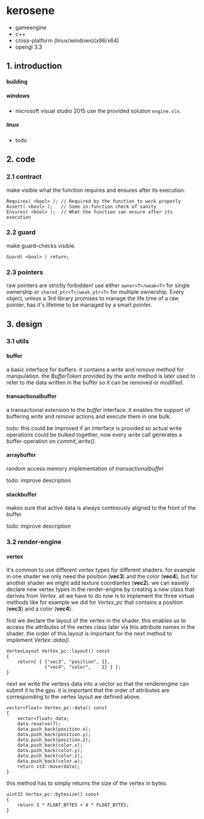 # kerosene
- gameengine
- c++
- cross-platform (linux/windows)(x86/x64)
- opengl 3.3

## 1. introduction
#### building
##### windows
* microsoft visual studio 2015
use the provided solution `engine.sln`.

##### linux
* todo

## 2. code
### 2.1 contract
make visible what the function requires and ensures after its execution.

    Requires( <bool> ); // Required by the function to work properly
    Assert( <bool> );   // Some in-function check of sanity 
    Ensures( <bool> );  // What the function can ensure after its execution

### 2.2 guard
make guard-checks visible.

    Guard( <bool> ) return;

### 2.3 pointers
raw pointers are strictly forbidden! use either `owner<T>/weak<T>` for single ownership or `shared_ptr<T>/weak_ptr<T>` for multiple ownership. Every object, unless a 3rd library promises to manage the life time of a raw pointer, has it's lifetime to be managed by a smart pointer.

## 3. design
### 3.1 utils
#### buffer<T>
a basic interface for buffers. it contains a *write* and *remove* method for manipulation. the *BufferToken* provided by the *write* method is later used to refer to the data written in the buffer so it can be removed or modified.

#### transactionalbuffer<T>
a transactional extension to the *buffer<T>* interface. it enables the support of buffering *write* and *remove* actions and execute them in one bulk.

todo: this could be improved if an interface is provided so actual write operations could be bulked together, now every *write* call generates a buffer-operation on *commit_write()*.

#### arraybuffer<T>
random access memory implementation of *transactionalbuffer<T>*

todo: improve description

#### stackbuffer<T>
makes sure that active data is always continously aligned to the front of the buffer.

todo: improve description

### 3.2 render-engine
#### vertex
it's common to use different vertex types for different shaders. for example in one shader we only need the position (**vec3**) and the color (**vec4**), but for another shader we might add texture coordiantes (**vec2**). we can easiely declare new vertex types in the render-engine by creating a new class that derives from *Vertex*. all we have to do now is to implement the three virtual methods like for example we did for *Vertex_pc* that contains a position (**vec3**) and a color (**vec4**).

first we declare the layout of the vertex in the shader. this enables us to access the attributes of the vertex class later via this attribute names in the shader. the order of this layout is important for the next method to implement *Vertex::data()*.

    VertexLayout Vertex_pc::layout() const
    {
        return{ { {"vec3", "position", 1}, 
                  {"vec4", "color",    2} } };
    }

next we write the vertexs data into a vector so that the renderengine can submit it to the gpu. it is important that the order of attributes are corresponding to the vertex layout we defined above.

    vector<float> Vertex_pc::data() const
    {
        vector<float> data;
        data.reserve(7);
        data.push_back(position.x);
        data.push_back(position.y);
        data.push_back(position.z);
        data.push_back(color.x);
        data.push_back(color.y);
        data.push_back(color.z);
        data.push_back(color.w);
        return std::move(data);
    }

this method has to simply returns the size of the vertex in bytes.

    uint32 Vertex_pc::bytesize() const 
    { 
        return 3 * FLOAT_BYTES + 4 * FLOAT_BYTES; 
    }
